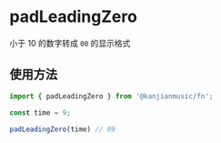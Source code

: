 # padLeadingZero

小于 10 的数字转成 `00` 的显示格式

## 使用方法

```ts
import { padLeadingZero } from '@kanjianmusic/fn';

const time = 9;

padLeadingZero(time) // 09
```
